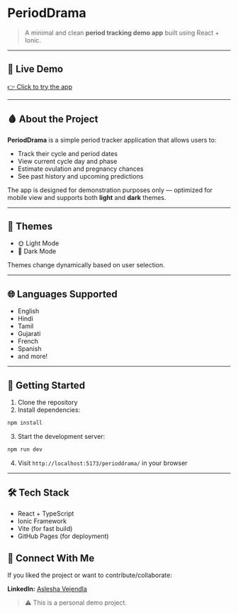 # PeriodDrama

> A minimal and clean **period tracking demo app** built using React + Ionic.

---

## 🔗 Live Demo

[👉 Click to try the app](http://localhost:5173/perioddrama/)

---

## 🩸 About the Project

**PeriodDrama** is a simple period tracker application that allows users to:

- Track their cycle and period dates
- View current cycle day and phase
- Estimate ovulation and pregnancy chances
- See past history and upcoming predictions

The app is designed for demonstration purposes only — optimized for mobile view and supports both **light** and **dark** themes.

---

## 🎨 Themes

- 🌞 Light Mode
- 🌚 Dark Mode

Themes change dynamically based on user selection.

---

## 🌐 Languages Supported

- English
- Hindi
- Tamil
- Gujarati
- French
- Spanish
- and more!

---

## 🚀 Getting Started

1. Clone the repository
2. Install dependencies:

```bash
npm install
```

3. Start the development server:

```bash
npm run dev
```

4. Visit `http://localhost:5173/perioddrama/` in your browser

---

## 🛠️ Tech Stack

- React + TypeScript
- Ionic Framework
- Vite (for fast build)
- GitHub Pages (for deployment)


## 🤝 Connect With Me

If you liked the project or want to contribute/collaborate:

**LinkedIn:** [Aslesha Vejendla](https://www.linkedin.com/in/asleshavejendla/)

> ⚠️ This is a personal demo project. 

